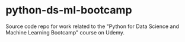 # python-ds-ml-bootcamp
Source code repo for work related to the "Python for Data Science and Machine Learning Bootcamp" course on Udemy.
